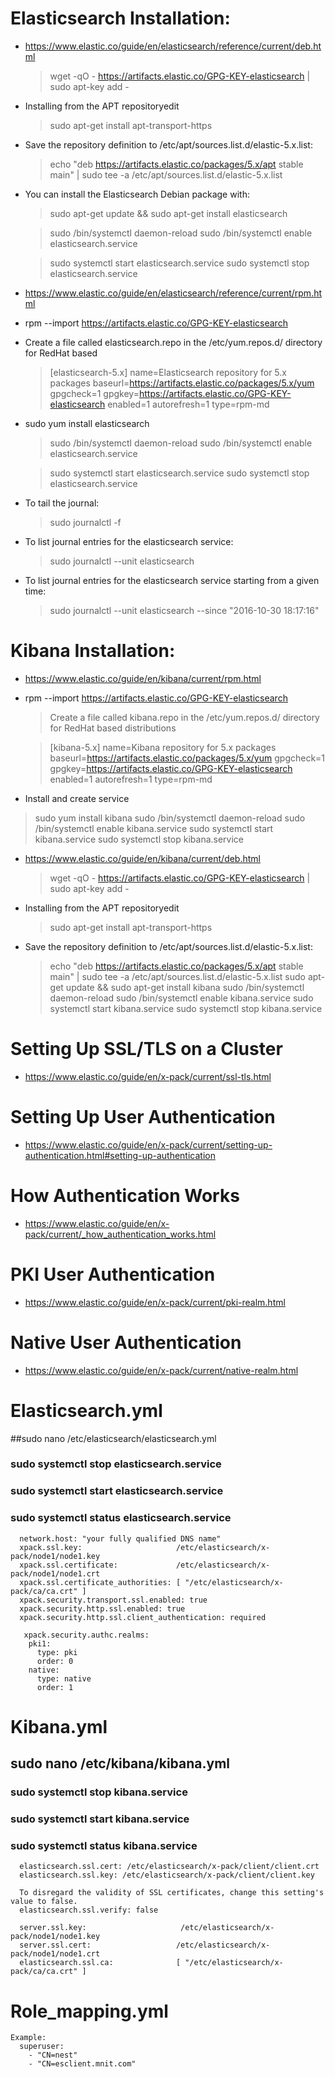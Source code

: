 
# Elasticsearch Installation: #
* https://www.elastic.co/guide/en/elasticsearch/reference/current/deb.html
  > wget -qO - https://artifacts.elastic.co/GPG-KEY-elasticsearch | sudo apt-key add -
* Installing from the APT repositoryedit
  > sudo apt-get install apt-transport-https
* Save the repository definition to /etc/apt/sources.list.d/elastic-5.x.list:
  > echo "deb https://artifacts.elastic.co/packages/5.x/apt stable main" | sudo tee -a /etc/apt/sources.list.d/elastic-5.x.list
* You can install the Elasticsearch Debian package with:
  > sudo apt-get update && sudo apt-get install elasticsearch

  > sudo /bin/systemctl daemon-reload
  > sudo /bin/systemctl enable elasticsearch.service

  > sudo systemctl start elasticsearch.service
  > sudo systemctl stop elasticsearch.service

* https://www.elastic.co/guide/en/elasticsearch/reference/current/rpm.html
* rpm --import https://artifacts.elastic.co/GPG-KEY-elasticsearch
* Create a file called elasticsearch.repo in the /etc/yum.repos.d/ directory for RedHat based 
  > [elasticsearch-5.x]
  > name=Elasticsearch repository for 5.x packages
  > baseurl=https://artifacts.elastic.co/packages/5.x/yum
  > gpgcheck=1
  > gpgkey=https://artifacts.elastic.co/GPG-KEY-elasticsearch
  > enabled=1
  > autorefresh=1
  > type=rpm-md

* sudo yum install elasticsearch

  > sudo /bin/systemctl daemon-reload
  > sudo /bin/systemctl enable elasticsearch.service

  > sudo systemctl start elasticsearch.service
  > sudo systemctl stop elasticsearch.service
  
* To tail the journal:
  > sudo journalctl -f
* To list journal entries for the elasticsearch service:
  > sudo journalctl --unit elasticsearch
* To list journal entries for the elasticsearch service starting from a given time:
  > sudo journalctl --unit elasticsearch --since  "2016-10-30 18:17:16"

# Kibana Installation: #
* https://www.elastic.co/guide/en/kibana/current/rpm.html
* rpm --import https://artifacts.elastic.co/GPG-KEY-elasticsearch
  >Create a file called kibana.repo in the /etc/yum.repos.d/ directory for RedHat based distributions

  >[kibana-5.x]
  >name=Kibana repository for 5.x packages
  >baseurl=https://artifacts.elastic.co/packages/5.x/yum
  >gpgcheck=1
  >gpgkey=https://artifacts.elastic.co/GPG-KEY-elasticsearch
  >enabled=1
  >autorefresh=1
  >type=rpm-md
 * Install and create service 
  > sudo yum install kibana
  > sudo /bin/systemctl daemon-reload
  > sudo /bin/systemctl enable kibana.service
  > sudo systemctl start kibana.service
  > sudo systemctl stop kibana.service
  
* https://www.elastic.co/guide/en/kibana/current/deb.html
  >wget -qO - https://artifacts.elastic.co/GPG-KEY-elasticsearch | sudo apt-key add -
* Installing from the APT repositoryedit
  >sudo apt-get install apt-transport-https
* Save the repository definition to /etc/apt/sources.list.d/elastic-5.x.list:
    >echo "deb https://artifacts.elastic.co/packages/5.x/apt stable main" | sudo tee -a /etc/apt/sources.list.d/elastic-5.x.list
    >sudo apt-get update && sudo apt-get install kibana
    >sudo /bin/systemctl daemon-reload
    >sudo /bin/systemctl enable kibana.service
    >sudo systemctl start kibana.service
    >sudo systemctl stop kibana.service
    
# Setting Up SSL/TLS on a Cluster
  * https://www.elastic.co/guide/en/x-pack/current/ssl-tls.html

# Setting Up User Authentication
  * https://www.elastic.co/guide/en/x-pack/current/setting-up-authentication.html#setting-up-authentication

# How Authentication Works
  * https://www.elastic.co/guide/en/x-pack/current/_how_authentication_works.html 

# PKI User Authentication
  * https://www.elastic.co/guide/en/x-pack/current/pki-realm.html

# Native User Authentication
  * https://www.elastic.co/guide/en/x-pack/current/native-realm.html

# Elasticsearch.yml
##sudo nano /etc/elasticsearch/elasticsearch.yml
### sudo systemctl stop elasticsearch.service
### sudo systemctl start elasticsearch.service
### sudo systemctl status elasticsearch.service

      network.host: "your fully qualified DNS name"
      xpack.ssl.key:                     /etc/elasticsearch/x-pack/node1/node1.key
      xpack.ssl.certificate:             /etc/elasticsearch/x-pack/node1/node1.crt
      xpack.ssl.certificate_authorities: [ "/etc/elasticsearch/x-pack/ca/ca.crt" ]
      xpack.security.transport.ssl.enabled: true
      xpack.security.http.ssl.enabled: true
      xpack.security.http.ssl.client_authentication: required

       xpack.security.authc.realms:
        pki1:
          type: pki
          order: 0
        native:
          type: native
          order: 1
# Kibana.yml
## sudo nano /etc/kibana/kibana.yml
### sudo systemctl stop kibana.service
### sudo systemctl start kibana.service
### sudo systemctl status kibana.service

      elasticsearch.ssl.cert: /etc/elasticsearch/x-pack/client/client.crt
      elasticsearch.ssl.key: /etc/elasticsearch/x-pack/client/client.key

      To disregard the validity of SSL certificates, change this setting's value to false.
      elasticsearch.ssl.verify: false

      server.ssl.key:                     /etc/elasticsearch/x-pack/node1/node1.key
      server.ssl.cert:                   /etc/elasticsearch/x-pack/node1/node1.crt
      elasticsearch.ssl.ca:              [ "/etc/elasticsearch/x-pack/ca/ca.crt" ]


# Role_mapping.yml
    Example: 
      superuser:
        - "CN=nest"
        - "CN=esclient.mnit.com"
